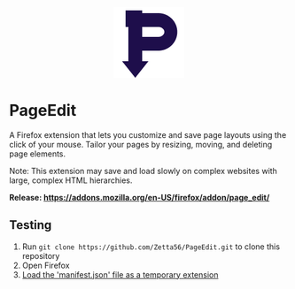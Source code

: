 <p align="center">
  <img src="/docs/logo.png" alt="Example" />
</p>

# PageEdit
A Firefox extension that lets you customize and save page layouts using the click of your mouse. Tailor your pages by resizing, moving, and deleting page elements.

Note: This extension may save and load slowly on complex websites with large, complex HTML hierarchies.

**Release: https://addons.mozilla.org/en-US/firefox/addon/page_edit/**

## Testing
1. Run `git clone https://github.com/Zetta56/PageEdit.git` to clone this repository
2. Open Firefox
2. [Load the 'manifest.json' file as a temporary extension](https://developer.mozilla.org/en-US/docs/Tools/about:debugging#loading_a_temporary_extension)
